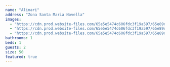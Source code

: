```yaml
---
name: "Alinari"
address: "Zona Santa Maria Novella"
images:
  - "https://cdn.prod.website-files.com/65e5e5474c606fdc3f19a597/65e89d505017a8de2be772fa_the-best-way-to-find-your-perfect-home-image-property-x-webflow-template.jpg"
  - "https://cdn.prod.website-files.com/65e5e5474c606fdc3f19a597/65e89d505017a8de2be772fa_the-best-way-to-find-your-perfect-home-image-property-x-webflow-template.jpg"
  - "https://cdn.prod.website-files.com/65e5e5474c606fdc3f19a597/65e89d505017a8de2be772fa_the-best-way-to-find-your-perfect-home-image-property-x-webflow-template.jpg"
bathrooms: 1
beds: 1
guests: 2
size: 50
featured: true
---
```

